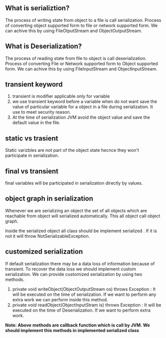 ## What is serializtion?

The process of writing state from object to a file is call serialization. Process of converting object supported form to file or network supported form. We can achive this by using FileOtputStream and ObjectOutputStream. 

## What is Deserialization?

The process of reading state from file to object is call deserialization. Process of converting File or Network supported form to Object supported form. We can achive this by using FileInputStream and ObjectInputStream.

## transient keyword

1) transient is modifier applicable only for variable
2) we use transient keyword before a variable when do not want save the value of particular variable for a object in a file during serialization. It use to meet security reason.
3) At the time of serialization JVM avoid the object value and save the default value in the file.

## static vs trasient

Static varizbles are not part of the object state hecnce they won't participate in serialization.


## final vs transient

final variables will be participated in serialization directly by values.

## object graph in serialization

Whenever we are serializing an object the set of all objects which are reachable from object will serialized automatically. This all object call object graph.

Inside the serialized object all class should be implement serialized . If it is not it will throw NotSerializableException.

## customized serialization

If default serialization there may be a data loss of information because of transient. To recover the data loss we should implement custom serialization. We can provide customized serialization by using two methods.

1) private void writeObject(ObjectOutputStream os) throws Exception : It will be executed on the time of serialization. If we want to perform any extra work we can perform inside this method.
2) private void readObject(ObjectInputStram is) throws Exception : It will be executed on the time of Deserialization. If we want to perform extra work.

<b>Note: Above methods are callback function which is call by JVM. We should implement this methods in implemented serialized class</b> 
